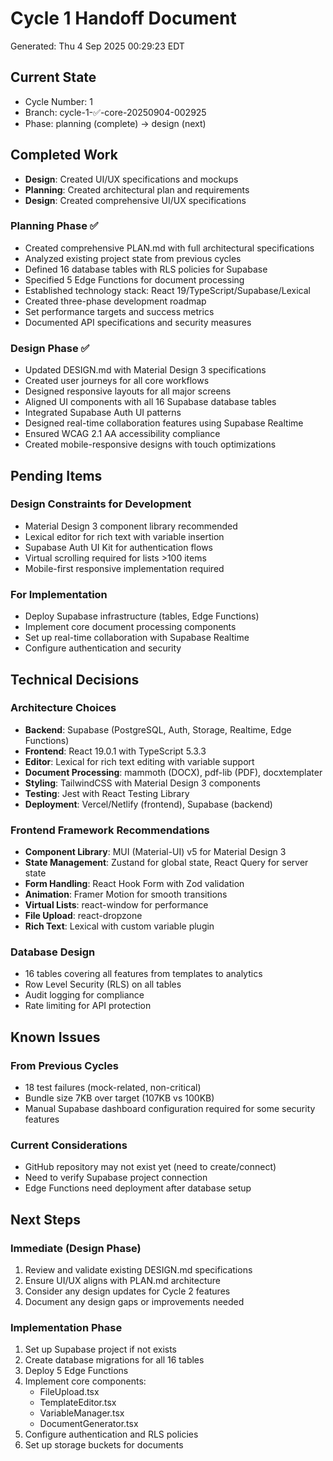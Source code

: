 # Cycle 1 Handoff Document

Generated: Thu  4 Sep 2025 00:29:23 EDT

## Current State
- Cycle Number: 1
- Branch: cycle-1-✅-core-20250904-002925
- Phase: planning (complete) → design (next)

## Completed Work
<!-- Updated by each agent as they complete their phase -->
- **Design**: Created UI/UX specifications and mockups
- **Planning**: Created architectural plan and requirements
- **Design**: Created comprehensive UI/UX specifications

### Planning Phase ✅
- Created comprehensive PLAN.md with full architectural specifications
- Analyzed existing project state from previous cycles
- Defined 16 database tables with RLS policies for Supabase
- Specified 5 Edge Functions for document processing
- Established technology stack: React 19/TypeScript/Supabase/Lexical
- Created three-phase development roadmap
- Set performance targets and success metrics
- Documented API specifications and security measures

### Design Phase ✅
- Updated DESIGN.md with Material Design 3 specifications
- Created user journeys for all core workflows
- Designed responsive layouts for all major screens
- Aligned UI components with all 16 Supabase database tables
- Integrated Supabase Auth UI patterns
- Designed real-time collaboration features using Supabase Realtime
- Ensured WCAG 2.1 AA accessibility compliance
- Created mobile-responsive designs with touch optimizations

## Pending Items
<!-- Items that need attention in the next phase or cycle -->

### Design Constraints for Development
- Material Design 3 component library recommended
- Lexical editor for rich text with variable insertion
- Supabase Auth UI Kit for authentication flows
- Virtual scrolling required for lists >100 items
- Mobile-first responsive implementation required

### For Implementation
- Deploy Supabase infrastructure (tables, Edge Functions)
- Implement core document processing components
- Set up real-time collaboration with Supabase Realtime
- Configure authentication and security

## Technical Decisions
<!-- Important technical decisions made during this cycle -->

### Architecture Choices
- **Backend**: Supabase (PostgreSQL, Auth, Storage, Realtime, Edge Functions)
- **Frontend**: React 19.0.1 with TypeScript 5.3.3
- **Editor**: Lexical for rich text editing with variable support
- **Document Processing**: mammoth (DOCX), pdf-lib (PDF), docxtemplater
- **Styling**: TailwindCSS with Material Design 3 components
- **Testing**: Jest with React Testing Library
- **Deployment**: Vercel/Netlify (frontend), Supabase (backend)

### Frontend Framework Recommendations
- **Component Library**: MUI (Material-UI) v5 for Material Design 3
- **State Management**: Zustand for global state, React Query for server state
- **Form Handling**: React Hook Form with Zod validation
- **Animation**: Framer Motion for smooth transitions
- **Virtual Lists**: react-window for performance
- **File Upload**: react-dropzone
- **Rich Text**: Lexical with custom variable plugin

### Database Design
- 16 tables covering all features from templates to analytics
- Row Level Security (RLS) on all tables
- Audit logging for compliance
- Rate limiting for API protection

## Known Issues
<!-- Issues discovered but not yet resolved -->

### From Previous Cycles
- 18 test failures (mock-related, non-critical)
- Bundle size 7KB over target (107KB vs 100KB)
- Manual Supabase dashboard configuration required for some security features

### Current Considerations
- GitHub repository may not exist yet (need to create/connect)
- Need to verify Supabase project connection
- Edge Functions need deployment after database setup

## Next Steps
<!-- Clear action items for the next agent/cycle -->

### Immediate (Design Phase)
1. Review and validate existing DESIGN.md specifications
2. Ensure UI/UX aligns with PLAN.md architecture
3. Consider any design updates for Cycle 2 features
4. Document any design gaps or improvements needed

### Implementation Phase
1. Set up Supabase project if not exists
2. Create database migrations for all 16 tables
3. Deploy 5 Edge Functions
4. Implement core components:
   - FileUpload.tsx
   - TemplateEditor.tsx
   - VariableManager.tsx
   - DocumentGenerator.tsx
5. Configure authentication and RLS policies
6. Set up storage buckets for documents

